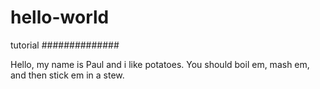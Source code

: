 # hello-world
tutorial
##############

Hello, my name is Paul and i like potatoes. You should boil em, mash em, and then stick em in a stew.

